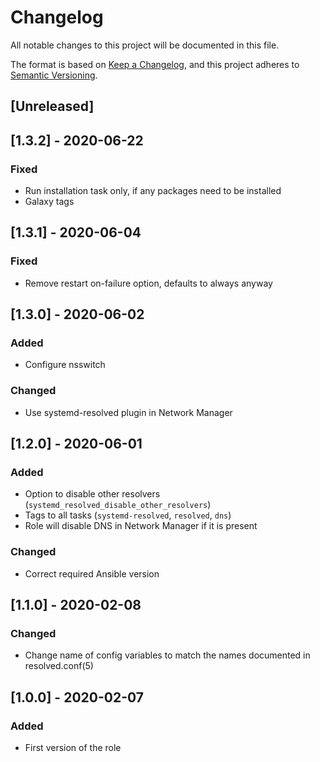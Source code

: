 # Changelog
All notable changes to this project will be documented in this file.

The format is based on [Keep a Changelog](https://keepachangelog.com/en/1.0.0/),
and this project adheres to [Semantic Versioning](https://semver.org/spec/v2.0.0.html).

## [Unreleased]

## [1.3.2] - 2020-06-22
### Fixed
- Run installation task only, if any packages need to be installed
- Galaxy tags

## [1.3.1] - 2020-06-04
### Fixed
- Remove restart on-failure option, defaults to always anyway

## [1.3.0] - 2020-06-02
### Added
- Configure nsswitch

### Changed
- Use systemd-resolved plugin in Network Manager

## [1.2.0] - 2020-06-01
### Added
- Option to disable other resolvers (`systemd_resolved_disable_other_resolvers`)
- Tags to all tasks (`systemd-resolved`, `resolved`, `dns`)
- Role will disable DNS in Network Manager if it is present

### Changed
- Correct required Ansible version

## [1.1.0] - 2020-02-08
### Changed
- Change name of config variables to match the names documented in resolved.conf(5)

## [1.0.0] - 2020-02-07
### Added
- First version of the role

